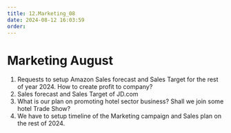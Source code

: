 ```yaml
---
title: 12.Marketing_08
date: 2024-08-12 16:03:59
order: 
---
```

# Marketing August


1.  Requests to setup Amazon Sales forecast and Sales Target for the rest of year 2024. How to create profit to company?
2.  Sales forecast and Sales Target of JD.com
3.  What is our plan on promoting hotel sector business? Shall we join some hotel Trade Show?
4.  We have to setup timeline of the Marketing campaign and Sales plan on the rest of 2024.
